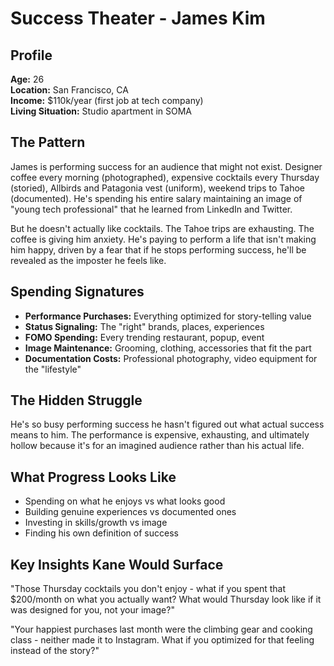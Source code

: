 # Success Theater - James Kim

## Profile
**Age:** 26  
**Location:** San Francisco, CA  
**Income:** $110k/year (first job at tech company)  
**Living Situation:** Studio apartment in SOMA  

## The Pattern

James is performing success for an audience that might not exist. Designer coffee every morning (photographed), expensive cocktails every Thursday (storied), Allbirds and Patagonia vest (uniform), weekend trips to Tahoe (documented). He's spending his entire salary maintaining an image of "young tech professional" that he learned from LinkedIn and Twitter.

But he doesn't actually like cocktails. The Tahoe trips are exhausting. The coffee is giving him anxiety. He's paying to perform a life that isn't making him happy, driven by a fear that if he stops performing success, he'll be revealed as the imposter he feels like.

## Spending Signatures

- **Performance Purchases:** Everything optimized for story-telling value
- **Status Signaling:** The "right" brands, places, experiences
- **FOMO Spending:** Every trending restaurant, popup, event
- **Image Maintenance:** Grooming, clothing, accessories that fit the part
- **Documentation Costs:** Professional photography, video equipment for the "lifestyle"

## The Hidden Struggle

He's so busy performing success he hasn't figured out what actual success means to him. The performance is expensive, exhausting, and ultimately hollow because it's for an imagined audience rather than his actual life.

## What Progress Looks Like

- Spending on what he enjoys vs what looks good
- Building genuine experiences vs documented ones
- Investing in skills/growth vs image
- Finding his own definition of success

## Key Insights Kane Would Surface

"Those Thursday cocktails you don't enjoy - what if you spent that $200/month on what you actually want? What would Thursday look like if it was designed for you, not your image?"

"Your happiest purchases last month were the climbing gear and cooking class - neither made it to Instagram. What if you optimized for that feeling instead of the story?"